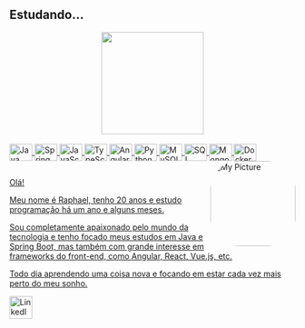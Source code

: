 ## Estudando...

<div align="center">
  <a href="https://github.com/raphaelrighetti">
  <img height="180em" src="https://github-readme-stats.vercel.app/api/top-langs/?username=raphaelrighetti&layout=compact">
</div>

<div style="display: inline_block"><br>
  <img align="center" alt="Java Icon" height="30" width="40" src="https://cdn.jsdelivr.net/gh/devicons/devicon/icons/java/java-original.svg">
  <img align="center" alt="Spring Icon" height="30" width="40" src="https://cdn.jsdelivr.net/gh/devicons/devicon/icons/spring/spring-original.svg">
  <img align="center" alt="JavaScript Icon" height="30" width="40" src="https://cdn.jsdelivr.net/gh/devicons/devicon/icons/javascript/javascript-original.svg">
  <img align="center" alt="TypeScript Icon" height="30" width="40" src="https://cdn.jsdelivr.net/gh/devicons/devicon/icons/typescript/typescript-original.svg">
  <img align="center" alt="Angular Icon" height="30" width="40" src="https://cdn.jsdelivr.net/gh/devicons/devicon/icons/angularjs/angularjs-original.svg">
  <img align="center" alt="Python Icon" height="30" width="40" src="https://cdn.jsdelivr.net/gh/devicons/devicon/icons/python/python-original.svg">
  <img align="center" alt="MySQL Icon" height="30" width="40" src="https://cdn.jsdelivr.net/gh/devicons/devicon/icons/mysql/mysql-original.svg">
  <img align="center" alt="SQL Server Icon" height="30" width="40" src="https://cdn.jsdelivr.net/gh/devicons/devicon/icons/microsoftsqlserver/microsoftsqlserver-plain-wordmark.svg">
  <img align="center" alt="MongoDB Icon" height="30" width="40" src="https://cdn.jsdelivr.net/gh/devicons/devicon/icons/mongodb/mongodb-original.svg">
  <img align="center" alt="Docker Icon" height="30" width="40" src="https://cdn.jsdelivr.net/gh/devicons/devicon/icons/docker/docker-original.svg">
  <img align="right" alt="My Picture" height="150" style="border-radius:50px;" src="https://github.com/raphaelrighetti.png">
</div>

##

Olá!

Meu nome é Raphael, tenho 20 anos e estudo programação há um ano e alguns meses.

Sou completamente apaixonado pelo mundo da tecnologia e tenho focado meus estudos em Java e Spring Boot, mas também com grande interesse em frameworks do front-end, como Angular, React, Vue.js, etc.

Todo dia aprendendo uma coisa nova e focando em estar cada vez mais perto do meu sonho.

<a href="https://www.linkedin.com/in/raphael-righetti-ramos" title="Meu perfil no LinkedIn">
  <img src="https://cdn-icons-png.flaticon.com/512/174/174857.png" alt="LinkedIn Logo" height="40" width="40">
</a>

